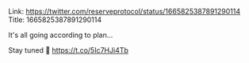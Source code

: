 Link:  https://twitter.com/reserveprotocol/status/1665825387891290114
Title: 1665825387891290114

It's all going according to plan... 

Stay tuned 🔔 https://t.co/5Ic7HJi4Tb